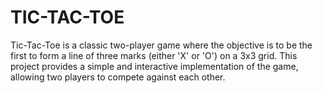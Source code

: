 # TIC-TAC-TOE
Tic-Tac-Toe is a classic two-player game where the objective is to be the first to form a line of three marks (either 'X' or 'O') on a 3x3 grid. This project provides a simple and interactive implementation of the game, allowing two players to compete against each other.
